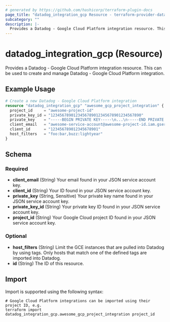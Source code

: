 ```yaml
---
# generated by https://github.com/hashicorp/terraform-plugin-docs
page_title: "datadog_integration_gcp Resource - terraform-provider-datadog"
subcategory: ""
description: |-
  Provides a Datadog - Google Cloud Platform integration resource. This can be used to create and manage Datadog - Google Cloud Platform integration.
---
```


# datadog_integration_gcp (Resource)

Provides a Datadog - Google Cloud Platform integration resource. This can be used to create and manage Datadog - Google Cloud Platform integration.

## Example Usage

```terraform
# Create a new Datadog - Google Cloud Platform integration
resource "datadog_integration_gcp" "awesome_gcp_project_integration" {
  project_id     = "awesome-project-id"
  private_key_id = "1234567890123456789012345678901234567890"
  private_key    = "-----BEGIN PRIVATE KEY-----\n...\n-----END PRIVATE KEY-----\n"
  client_email   = "awesome-service-account@awesome-project-id.iam.gserviceaccount.com"
  client_id      = "123456789012345678901"
  host_filters   = "foo:bar,buzz:lightyear"
}
```

<!-- schema generated by tfplugindocs -->
## Schema

### Required

- **client_email** (String) Your email found in your JSON service account key.
- **client_id** (String) Your ID found in your JSON service account key.
- **private_key** (String, Sensitive) Your private key name found in your JSON service account key.
- **private_key_id** (String) Your private key ID found in your JSON service account key.
- **project_id** (String) Your Google Cloud project ID found in your JSON service account key.

### Optional

- **host_filters** (String) Limit the GCE instances that are pulled into Datadog by using tags. Only hosts that match one of the defined tags are imported into Datadog.
- **id** (String) The ID of this resource.

## Import

Import is supported using the following syntax:

```shell
# Google Cloud Platform integrations can be imported using their project ID, e.g.
terraform import datadog_integration_gcp.awesome_gcp_project_integration project_id
```
